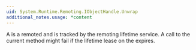 ```yaml
---
uid: System.Runtime.Remoting.IObjectHandle.Unwrap
additional_notes.usage: *content
---
```


<p>A <xref href="System.Runtime.Remoting.ObjectHandle"></xref> is a remoted <xref href="System.MarshalByRefObject"></xref> and is tracked by the remoting lifetime service. A call to the current method might fail if the lifetime lease on the <xref href="System.Runtime.Remoting.ObjectHandle"></xref> expires.</p>


